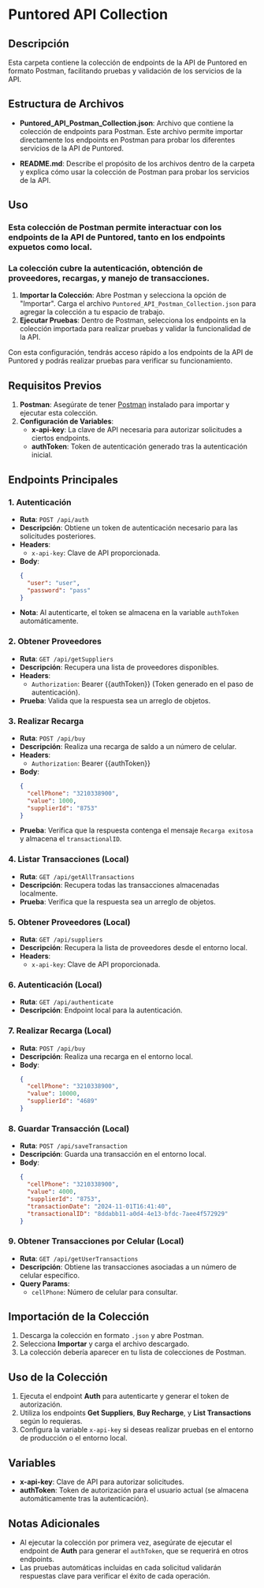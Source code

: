 # Puntored API Collection

## Descripción

Esta carpeta contiene la colección de endpoints de la API de Puntored en formato Postman, facilitando pruebas y validación de los servicios de la API. 

## Estructura de Archivos

- **Puntored_API_Postman_Collection.json**: Archivo que contiene la colección de endpoints para Postman. Este archivo permite importar directamente los endpoints en Postman para probar los diferentes servicios de la API de Puntored.

- **README.md**: Describe el propósito de los archivos dentro de la carpeta y explica cómo usar la colección de Postman para probar los servicios de la API.

## Uso

### Esta colección de Postman permite interactuar con los endpoints de la API de Puntored, tanto en los endpoints expuetos como local. 
### La colección cubre la autenticación, obtención de proveedores, recargas, y manejo de transacciones.

1. **Importar la Colección**: Abre Postman y selecciona la opción de "Importar". Carga el archivo `Puntored_API_Postman_Collection.json` para agregar la colección a tu espacio de trabajo.
2. **Ejecutar Pruebas**: Dentro de Postman, selecciona los endpoints en la colección importada para realizar pruebas y validar la funcionalidad de la API.

Con esta configuración, tendrás acceso rápido a los endpoints de la API de Puntored y podrás realizar pruebas para verificar su funcionamiento.


## Requisitos Previos

1. **Postman**: Asegúrate de tener [Postman](https://www.postman.com/downloads/) instalado para importar y ejecutar esta colección.
2. **Configuración de Variables**:
   - **x-api-key**: La clave de API necesaria para autorizar solicitudes a ciertos endpoints.
   - **authToken**: Token de autenticación generado tras la autenticación inicial.

## Endpoints Principales

### 1. Autenticación
   - **Ruta**: `POST /api/auth`
   - **Descripción**: Obtiene un token de autenticación necesario para las solicitudes posteriores.
   - **Headers**:
     - `x-api-key`: Clave de API proporcionada.
   - **Body**:
     ```json
     {
       "user": "user",
       "password": "pass"
     }
     ```
   - **Nota**: Al autenticarte, el token se almacena en la variable `authToken` automáticamente.

### 2. Obtener Proveedores
   - **Ruta**: `GET /api/getSuppliers`
   - **Descripción**: Recupera una lista de proveedores disponibles.
   - **Headers**:
     - `Authorization`: Bearer {{authToken}} (Token generado en el paso de autenticación).
   - **Prueba**: Valida que la respuesta sea un arreglo de objetos.

### 3. Realizar Recarga
   - **Ruta**: `POST /api/buy`
   - **Descripción**: Realiza una recarga de saldo a un número de celular.
   - **Headers**:
     - `Authorization`: Bearer {{authToken}}
   - **Body**:
     ```json
     {
       "cellPhone": "3210338900",
       "value": 1000,
       "supplierId": "8753"
     }
     ```
   - **Prueba**: Verifica que la respuesta contenga el mensaje `Recarga exitosa` y almacena el `transactionalID`.

### 4. Listar Transacciones (Local)
   - **Ruta**: `GET /api/getAllTransactions`
   - **Descripción**: Recupera todas las transacciones almacenadas localmente.
   - **Prueba**: Verifica que la respuesta sea un arreglo de objetos.

### 5. Obtener Proveedores (Local)
   - **Ruta**: `GET /api/suppliers`
   - **Descripción**: Recupera la lista de proveedores desde el entorno local.
   - **Headers**:
     - `x-api-key`: Clave de API proporcionada.

### 6. Autenticación (Local)
   - **Ruta**: `GET /api/authenticate`
   - **Descripción**: Endpoint local para la autenticación.

### 7. Realizar Recarga (Local)
   - **Ruta**: `POST /api/buy`
   - **Descripción**: Realiza una recarga en el entorno local.
   - **Body**:
     ```json
     {
       "cellPhone": "3210338900",
       "value": 10000,
       "supplierId": "4689"
     }
     ```

### 8. Guardar Transacción (Local)
   - **Ruta**: `POST /api/saveTransaction`
   - **Descripción**: Guarda una transacción en el entorno local.
   - **Body**:
     ```json
     {
       "cellPhone": "3210338900",
       "value": 4000,
       "supplierId": "8753",
       "transactionDate": "2024-11-01T16:41:40",
       "transactionalID": "8ddabb11-a0d4-4e13-bfdc-7aee4f572929"
     }
     ```

### 9. Obtener Transacciones por Celular (Local)
   - **Ruta**: `GET /api/getUserTransactions`
   - **Descripción**: Obtiene las transacciones asociadas a un número de celular específico.
   - **Query Params**:
     - `cellPhone`: Número de celular para consultar.

## Importación de la Colección

1. Descarga la colección en formato `.json` y abre Postman.
2. Selecciona **Importar** y carga el archivo descargado.
3. La colección debería aparecer en tu lista de colecciones de Postman.

## Uso de la Colección

1. Ejecuta el endpoint **Auth** para autenticarte y generar el token de autorización.
2. Utiliza los endpoints **Get Suppliers**, **Buy Recharge**, y **List Transactions** según lo requieras.
3. Configura la variable `x-api-key` si deseas realizar pruebas en el entorno de producción o el entorno local.

## Variables

- **x-api-key**: Clave de API para autorizar solicitudes.
- **authToken**: Token de autorización para el usuario actual (se almacena automáticamente tras la autenticación).

## Notas Adicionales

- Al ejecutar la colección por primera vez, asegúrate de ejecutar el endpoint de **Auth** para generar el `authToken`, que se requerirá en otros endpoints.
- Las pruebas automáticas incluidas en cada solicitud validarán respuestas clave para verificar el éxito de cada operación.
